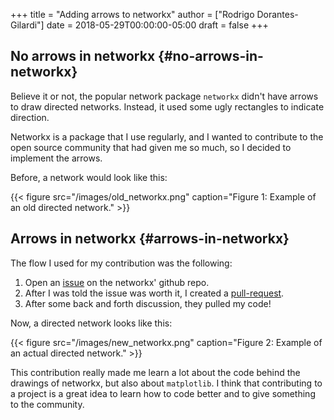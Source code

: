 +++
title = "Adding arrows to networkx"
author = ["Rodrigo Dorantes-Gilardi"]
date = 2018-05-29T00:00:00-05:00
draft = false
+++

## No arrows in networkx {#no-arrows-in-networkx}

Believe it or not, the popular network package `networkx` didn't have arrows to draw directed
networks. Instead, it used some ugly rectangles to indicate direction.

Networkx is a package that I use regularly, and I wanted to contribute to the open source community
that had given me so much, so I decided to implement the arrows.

Before, a network would look like this:

{{< figure src="/images/old_networkx.png" caption="Figure 1: Example of an old directed network." >}}


## Arrows in networkx {#arrows-in-networkx}

The flow I used for my contribution was the following:

1.  Open an [issue](https://github.com/networkx/networkx/issues/2757) on the networkx' github repo.
2.  After I was told the issue was worth it, I created a [pull-request](https://github.com/networkx/networkx/pull/2760).
3.  After some back and forth discussion, they pulled my code!

Now, a directed network looks like this:

{{< figure src="/images/new_networkx.png" caption="Figure 2: Example of an actual directed network." >}}

This contribution really made me learn a lot about the code behind the drawings of networkx, but
also about `matplotlib`. I think that contributing to a project is a great idea to learn how to code
better and to give something to the community.
